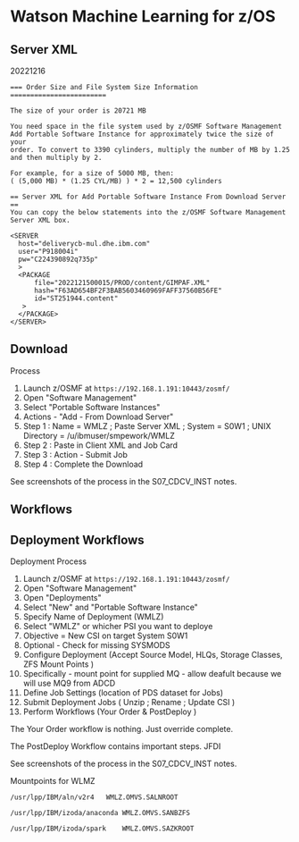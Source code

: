 # Watson Machine Learning for z/OS

## Server XML

20221216
```
=== Order Size and File System Size Information ========================
                                                                        
The size of your order is 20721 MB                                      
                                                                        
You need space in the file system used by z/OSMF Software Management    
Add Portable Software Instance for approximately twice the size of your 
order. To convert to 3390 cylinders, multiply the number of MB by 1.25  
and then multiply by 2.                                                 
                                                                        
For example, for a size of 5000 MB, then:                               
( (5,000 MB) * (1.25 CYL/MB) ) * 2 = 12,500 cylinders                   
                                                                        
== Server XML for Add Portable Software Instance From Download Server ==
You can copy the below statements into the z/OSMF Software Management   
Server XML box.                                                         
                                                                        
<SERVER                                                                 
  host="deliverycb-mul.dhe.ibm.com"                                     
  user="P918004i"                                                       
  pw="C224390892q735p"                                                  
  >                                                                     
  <PACKAGE                                                              
      file="2022121500015/PROD/content/GIMPAF.XML"                      
      hash="F63AD654BF2F3BAB5603460969FAFF37560B56FE"                   
      id="ST251944.content"                                             
   >                                                                    
  </PACKAGE>                                                            
</SERVER>
```

## Download

Process
1. Launch z/OSMF at ```https://192.168.1.191:10443/zosmf/```
2. Open "Software Management"
3. Select "Portable Software Instances"
4. Actions - "Add - From Download Server"
5. Step 1 : Name = WMLZ ; Paste Server XML ; System = S0W1 ; UNIX Directory = /u/ibmuser/smpework/WMLZ
6. Step 2 : Paste in Client XML and Job Card
7. Step 3 : Action - Submit Job 
8. Step 4 : Complete the Download

See screenshots of the process in the S07_CDCV_INST notes.

## Workflows

## Deployment Workflows

Deployment Process
1. Launch z/OSMF at ```https://192.168.1.191:10443/zosmf/```
2. Open "Software Management"
3. Open "Deployments"
4. Select "New" and "Portable Software Instance"
5. Specify Name of Deployment (WMLZ)
6. Select "WMLZ" or whicher PSI you want to deploye
7. Objective = New CSI on target System S0W1
8. Optional - Check for missing SYSMODS
9. Configure Deployment (Accept Source Model, HLQs, Storage Classes, ZFS Mount Points )
10. Specifically - mount point for supplied MQ - allow deafult because we will use MQ9 from ADCD
11. Define Job Settings (location of PDS dataset for Jobs)
12. Submit Deployment Jobs ( Unzip ; Rename ; Update CSI )
13. Perform Workflows (Your Order & PostDeploy )

The Your Order workflow is nothing. Just override complete.

The PostDeploy Workflow contains important steps. JFDI

See screenshots of the process in the S07_CDCV_INST notes.

Mountpoints for WLMZ

```
/usr/lpp/IBM/aln/v2r4	WMLZ.OMVS.SALNROOT	

/usr/lpp/IBM/izoda/anaconda	WMLZ.OMVS.SANBZFS	

/usr/lpp/IBM/izoda/spark	WMLZ.OMVS.SAZKROOT	
```


